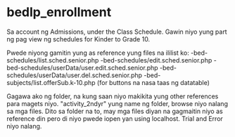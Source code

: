 # bedlp_enrollment

Sa account ng Admissions, under the Class Schedule. Gawin niyo yung part ng pag view
ng schedules for Kinder to Grade 10.

Pwede niyong gamitin yung as reference yung files na ililist ko:
-bed-schedules/list.sched.senior.php
-bed-schedules/edit.sched.senior.php
-bed-schedules/userData/user.edit.sched.senior.php
-bed-schedules/userData/user.del.sched.senior.php
-bed-subjects/list.offerSub.k-10.php (for buttons na nasa taas ng datatable)

Gagawa ako ng folder, na kung saan niyo makikita yung other references para magets niyo.
"activity_2ndyr" yung name ng folder, browse niyo nalang sa mga files. Dito sa folder na to,
may mga files diyan na gagmaitin niyo as reference din pero di niyo pwede iopen yan using
localhost. Trial and Error niyo nalang.

